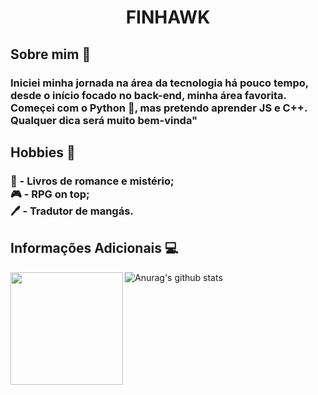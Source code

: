 <h1 align="center">FINHAWK</h1>

<h2>Sobre mim 📑</h2>
<h3> Iniciei minha jornada na área da tecnologia há pouco tempo, desde o início focado no back-end, minha área favorita. Começei com o Python 🐍, mas pretendo aprender JS e C++. Qualquer dica será muito bem-vinda"</h3>

<h2>Hobbies 🎲</h2>
<h3>📘 - Livros de romance e mistério; </br>
🎮 - RPG on top; </br>
🖊️ - Tradutor de mangás.

<h2>Informações Adicionais 💻</h2>

![Anurag's github stats](https://github-readme-stats.vercel.app/api?username=F1NH4WK&theme=midnight-purple) <img align="left" height = '180px' src="https://github-readme-stats.vercel.app/api/top-langs/?username=F1NH4WK&theme=midnight-purple" />
